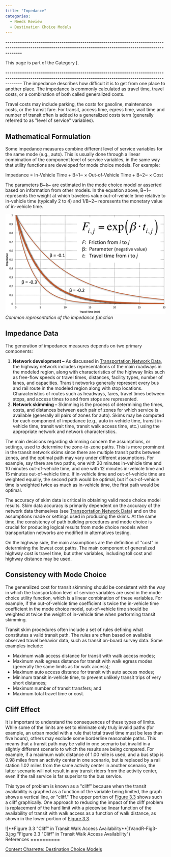 ```yaml
---
title: "Impedance"
categories:
  - Needs Review
  - Destination Choice Models
---
```


**----------------------------------------------------------------------------------------------------------------------------------------------------------------**

This page is part of the Category \[.

**----------------------------------------------------------------------------------------------------------------------------------------------------------------**
The impedance describes how difficult it is to get from one place to another place. The impedance is commonly calculated as travel time, travel costs, or a combination of both called generalized costs.

Travel costs may include parking, the costs for gasoline, maintenance costs, or the transit fare. For transit, access time, egress time, wait time and number of transit often is added to a generalized costs term (generally referred to as "level of service" variables).

Mathematical Formulation
------------------------

Some impedance measures combine different level of service variables for the same mode (e.g., auto). This is usually done through a linear combination of the component level of service variables, in the same way that utility functions are developed for mode choice models. For example:

Impedance = In-Vehicle Time + B~1~ &times; Out-of-Vehicle Time + B~2~ &times; Cost

The parameters B~k~ are estimated in the mode choice model or asserted based on information from other models. In the equation above, B~1~ represents the weight at which travelers value out-of-vehicle time relative to in-vehicle time (typically 2 to 4) and 1/B~2~ represents the monetary value of in-vehicle time.

![]( ImpedanceFunction.png "fig: ImpedanceFunction.png")\
*Common representation of the impedance function*

Impedance Data
--------------

The generation of impedance measures depends on two primary components:

1.  **Network development –** As discussed in [Transportation Network Data](#Transportation_Network_Data), the highway network includes representations of the main roadways in the modeled region, along with characteristics of the highway links such as free-flow speeds or travel times, distances, facility types, number of lanes, and capacities. Transit networks generally represent every bus and rail route in the modeled region along with stop locations. Characteristics of routes such as headways, fares, travel times between stops, and access times to and from stops are represented.
2.  **Network skimming –** Skimming is the process of determining the times, costs, and distances between each pair of zones for which service is available (generally all pairs of zones for auto). Skims may be computed for each component of impedance (e.g., auto in-vehicle time, transit in-vehicle time, transit wait time, transit walk access time, etc.) using the appropriate network and network characteristics.

The main decisions regarding skimming concern the assumptions, or settings, used to determine the zone-to-zone paths. This is more prominent in the transit network skims since there are multiple transit paths between zones, and the optimal path may vary under different assumptions. For example, say there are two paths, one with 20 minutes in-vehicle time and 10 minutes out-of-vehicle time, and one with 12 minutes in-vehicle time and 15 minutes out-of-vehicle time. If in-vehicle time and out-of-vehicle time are weighted equally, the second path would be optimal, but if out-of-vehicle time is weighted twice as much as in-vehicle time, the first path would be optimal.

The accuracy of skim data is critical in obtaining valid mode choice model results. Skim data accuracy is primarily dependent on the accuracy of the network data themselves (see [Transportation Network Data](#Transportation_Network_Data)) and on the assumptions made or settings used in producing the skims. At the same time, the consistency of path building procedures and mode choice is crucial for producing logical results from mode choice models when transportation networks are modified in alternatives testing.

On the highway side, the main assumptions are the definition of "cost" in determining the lowest cost paths. The main component of generalized highway cost is travel time, but other variables, including toll cost and highway distance may be used.

Consistency with Mode Choice
----------------------------

The generalized cost for transit skimming should be consistent with the way in which the transportation level of service variables are used in the mode choice utility function, which is a linear combination of these variables. For example, if the out-of-vehicle time coefficient is twice the in-vehicle time coefficient in the mode choice model, out-of-vehicle time should be weighted at twice the weight of in-vehicle time when performing transit skimming.

Transit skim procedures often include a set of rules defining what constitutes a valid transit path. The rules are often based on available observed travel behavior data, such as transit on-board survey data. Some examples include:

-   Maximum walk access distance for transit with walk access modes;
-   Maximum walk egress distance for transit with walk egress modes (generally the same limits as for walk access);
-   Maximum auto access distance for transit with auto access modes;
-   Minimum transit in-vehicle time, to prevent unlikely transit trips of very short distances;
-   Maximum number of transit transfers; and
-   Maximum total travel time or cost.

Cliff Effect
------------

It is important to understand the consequences of these types of limits. While some of the limits are set to eliminate only truly invalid paths (for example, an urban model with a rule that total travel time must be less than five hours), others may exclude some borderline reasonable paths. This means that a transit path may be valid in one scenario but invalid in a slightly different scenario to which the results are being compared. For example, if a maximum walk distance of 1.00 mile is used, and a bus stop is 0.98 miles from an activity center in one scenario, but is replaced by a rail station 1.02 miles from the same activity center in another scenario, the latter scenario will not result in any transit riders from the activity center, even if the rail service is far superior to the bus service.

This type of problem is known as a "cliff" because when the transit availability is graphed as a function of the variable being limited, the graph shows a vertical line, or "cliff." The upper portion of [Figure 3.3](#Figure-f3-3) shows such a cliff graphically. One approach to reducing the impact of the cliff problem is replacement of the hard limit with a piecewise linear function of the availability of transit with walk access as a function of walk distance, as shown in the lower portion of [Figure 3.3](#Figure-f3-3).

<div id="Figure-f3-3">
![**Figure 3.3 "Cliff" in Transit Walk Access Availability**](VandR-Fig3-3.jpg "Figure 3.3 "Cliff" in Transit Walk Access Availability")

</div>
References
==========

[Content Charrette: Destination Choice Models](Content_Charrette:_Destination_Choice_Models)



